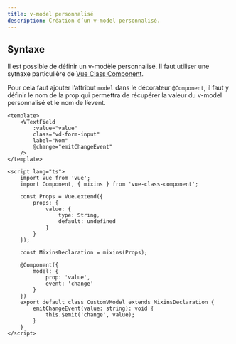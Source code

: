 ```yaml
---
title: v-model personnalisé
description: Création d’un v-model personnalisé.
---
```


## Syntaxe

Il est possible de définir un v-modèle personnalisé. Il faut utiliser une sytnaxe particulière de [Vue Class Component](https://github.com/vuejs/vue-class-component). 

Pour cela faut ajouter l’attribut `model` dans le décorateur `@Component`, il faut y définir le nom de la prop qui permettra de récupérer la valeur du v-model personnalisé et le nom de l’event.

```vue
<template>
	<VTextField
		:value="value"
		class="vd-form-input"
		label="Nom"
		@change="emitChangeEvent"
	/>
</template>

<script lang="ts">
	import Vue from 'vue';
	import Component, { mixins } from 'vue-class-component';

	const Props = Vue.extend({
		props: {
			value: {
				type: String,
				default: undefined
			}
		}
	});

	const MixinsDeclaration = mixins(Props);

	@Component({
		model: {
			prop: 'value',
			event: 'change'
		}
	})
	export default class CustomVModel extends MixinsDeclaration {
		emitChangeEvent(value: string): void {
			this.$emit('change', value);
		}
	}
</script>
```

